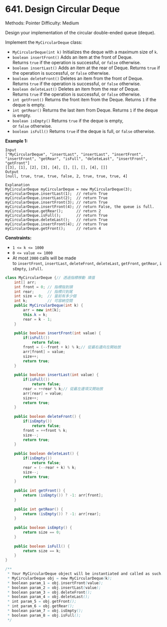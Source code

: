 # 641. Design Circular Deque

Methods: Pointer
Difficulty: Medium

Design your implementation of the circular double-ended queue (deque).

Implement the `MyCircularDeque` class:

- `MyCircularDeque(int k)` Initializes the deque with a maximum size of `k`.
- `boolean insertFront()` Adds an item at the front of Deque. Returns `true` if the operation is successful, or `false` otherwise.
- `boolean insertLast()` Adds an item at the rear of Deque. Returns `true` if the operation is successful, or `false` otherwise.
- `boolean deleteFront()` Deletes an item from the front of Deque. Returns `true` if the operation is successful, or `false` otherwise.
- `boolean deleteLast()` Deletes an item from the rear of Deque. Returns `true` if the operation is successful, or `false` otherwise.
- `int getFront()` Returns the front item from the Deque. Returns `1` if the deque is empty.
- `int getRear()` Returns the last item from Deque. Returns `1` if the deque is empty.
- `boolean isEmpty()` Returns `true` if the deque is empty, or `false` otherwise.
- `boolean isFull()` Returns `true` if the deque is full, or `false` otherwise.

**Example 1:**

```
Input
["MyCircularDeque", "insertLast", "insertLast", "insertFront", "insertFront", "getRear", "isFull", "deleteLast", "insertFront", "getFront"]
[[3], [1], [2], [3], [4], [], [], [], [4], []]
Output
[null, true, true, true, false, 2, true, true, true, 4]

Explanation
MyCircularDeque myCircularDeque = new MyCircularDeque(3);
myCircularDeque.insertLast(1);  // return True
myCircularDeque.insertLast(2);  // return True
myCircularDeque.insertFront(3); // return True
myCircularDeque.insertFront(4); // return False, the queue is full.
myCircularDeque.getRear();      // return 2
myCircularDeque.isFull();       // return True
myCircularDeque.deleteLast();   // return True
myCircularDeque.insertFront(4); // return True
myCircularDeque.getFront();     // return 4

```

**Constraints:**

- `1 <= k <= 1000`
- `0 <= value <= 1000`
- At most `2000` calls will be made to `insertFront`, `insertLast`, `deleteFront`, `deleteLast`, `getFront`, `getRear`, `isEmpty`, `isFull`.

```java
class MyCircularDeque {// 透過指標移動 填值
    int[] arr;
    int front = 0; // 指標指到頭
    int rear;      // 指標只到尾
    int size = 0;  // 當前有多少個
    int k;         // 可容納空間
    public MyCircularDeque(int k) {
        arr = new int[k];
        this.k = k;
        rear = k - 1;
    }
    
    public boolean insertFront(int value) {
        if(isFull()) 
            return false;
        front = (--front + k) % k;// 從最右邊向左開始放
        arr[front] = value;
        size++;
        return true;
    }
    
    public boolean insertLast(int value) {
        if(isFull()) 
            return false;
        rear = ++rear % k;// 從最左邊項又開始放
        arr[rear] = value;
        size++;
        return true;
    }
    
    public boolean deleteFront() {
        if(isEmpty())
            return false;
        front = ++front % k; 
        size--;
        return true;
    }
    
    public boolean deleteLast() {
        if(isEmpty())
            return false;
        rear = (--rear + k) % k;
        size--;
        return true;
    }
    
    public int getFront() {
        return (isEmpty()) ? -1: arr[front];
    }
    
    public int getRear() {
        return (isEmpty()) ? -1: arr[rear];
    }
    
    public boolean isEmpty() {
        return size == 0;
    }
    
    public boolean isFull() {
        return size == k;
    }
}

/**
 * Your MyCircularDeque object will be instantiated and called as such:
 * MyCircularDeque obj = new MyCircularDeque(k);
 * boolean param_1 = obj.insertFront(value);
 * boolean param_2 = obj.insertLast(value);
 * boolean param_3 = obj.deleteFront();
 * boolean param_4 = obj.deleteLast();
 * int param_5 = obj.getFront();
 * int param_6 = obj.getRear();
 * boolean param_7 = obj.isEmpty();
 * boolean param_8 = obj.isFull();
 */
```